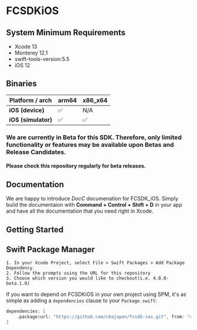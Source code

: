# FCSDKiOS

## System Minimum Requirements ##
* Xcode 13
* Monterey 12.1
* swift-tools-version:5.5
* iOS 12

## Binaries
| **Platform / arch** | arm64  | x86_x64 |
|---------------------|--------|---------|
| **iOS (device)**    |   ✅   |   N/A   |
| **iOS (simulator)** |   ✅   |    ✅   |


### We are currently in Beta for this SDK. Therefore, only limited functionality or features may be available upon Betas and Release Candidates. 

#### Please check this repository regularly for beta releases.


## Documentation

We are happy to introduce *DocC* documenation for FCSDK_iOS. Simply build the documentaion with **Command + Control + Shift + D** in your app and have all the documentation that you need right in Xcode.

## Getting Started

## Swift Package Manager ##

    1. In your Xcode Project, select File > Swift Packages > Add Package Dependency.
    2. Follow the prompts using the URL for this repository
    3. Choose which version you would like to checkout(i.e. 4.0.0-beta.1.0)

 If you want to depend on FCSDKiOS in your own project using SPM, it's as simple as adding a `dependencies` clause to your `Package.swift`:


```swift
dependencies: [
    .package(url: "https://github.com/cbajapan/fcsdk-ios.git", from: "4.0.0")
]
```




